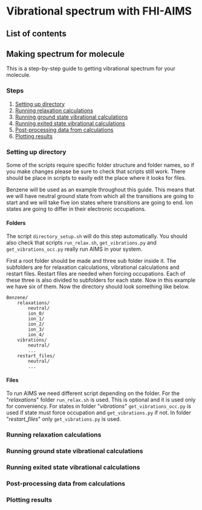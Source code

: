 
# Vibrational spectrum with FHI-AIMS


List of contents
----------------







Making spectrum for molecule
----------------------------

This is a step-by-step guide to getting vibrational spectrum for your molecule.

### Steps

1. [Setting up directory](#setting-up-directory)
2. [Running relaxation calculations](#running-relaxation-calculations)
3. [Running ground state vibrational calculations](#running-ground-state-vibrational-calculations)
4. [Running exited state vibrational calculations](#running-exited-state-vibrational-calculations)
5. [Post-processing data from calculations](#post-processing-data-from-calculations)
6. [Plotting results](#plotting-results)


### Setting up directory

Some of the scripts require specific folder structure and folder names, so if you make changes please be sure to check that scripts still work. There should be place in scripts to easily edit the place where it looks for files.

Benzene will be used as an example throughout this guide. This means that we will have neutral ground state from which all the transitions are going to start and we will take five ion states where transitions are going to end. Ion states are going to differ in their electronic occupations.

#### Folders

The script `directory_setup.sh` will do this step automatically. You should also check that scripts `run_relax.sh`, `get_vibrations.py` and `get_vibrations_occ.py` really run AIMS in your system.

First a root folder should be made and three sub folder inside it. The subfolders are for relaxation calculations, vibrational calculations and restart files. Restart files are needed when forcing occupations. Each of these three is also divided to subfolders for each state. Now in this example we have six of them. Now the directory should look something like below.
```
Benzene/
    relaxations/
        neutral/
        ion_0/
        ion_1/
        ion_2/
        ion_3/
        ion_4/
    vibrations/
        neutral/
        ...
    restart_files/
        neutral/
        ...
```

#### Files

To run AIMS we need different script depending on the folder. For the "*relaxations*" folder `run_relax.sh` is used. This is optional and it is used only for conveniency. For states in folder "*vibrations*" `get_vibrations_occ.py` is used if state must force occupation and `get_vibrations.py` if not. In folder "*restart_files*" only `get_vibrations.py` is used.



### Running relaxation calculations


### Running ground state vibrational calculations


### Running exited state vibrational calculations


### Post-processing data from calculations


### Plotting results




